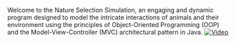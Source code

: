 Welcome to the Nature Selection Simulation, an engaging and dynamic program designed to model the intricate interactions of animals and their environment using the principles of Object-Oriented Programming (OOP) and the Model-View-Controller (MVC) architectural pattern in Java.
[![Video](https://img.youtube.com/vi/okBdKHncSXE/0.jpg)](https://www.youtube.com/watch?v=okBdKHncSXE)
